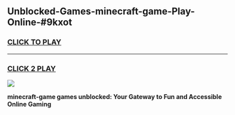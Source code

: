 
## Unblocked-Games-minecraft-game-Play-Online-#9kxot
<h3>
<a href="https://premium.freeplayer.one?title=minecraft-game&ref=27F">CLICK TO PLAY</a></h3>
<hr>

<h3>
<a href="https://premium.freeplayer.one?title=minecraft-game&ref=27F">CLICK 2 PLAY</a>
  
</h3>

<a href="https://premium.freeplayer.one?title=minecraft-game&ref=27F"><img src="https://clearcache.store/games.png"></a>


**minecraft-game games unblocked: Your Gateway to Fun and Accessible Online Gaming**
